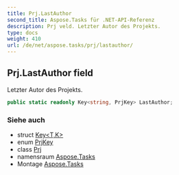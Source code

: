 ```yaml
---
title: Prj.LastAuthor
second_title: Aspose.Tasks für .NET-API-Referenz
description: Prj veld. Letzter Autor des Projekts.
type: docs
weight: 410
url: /de/net/aspose.tasks/prj/lastauthor/
---
```

## Prj.LastAuthor field

Letzter Autor des Projekts.

```csharp
public static readonly Key<string, PrjKey> LastAuthor;
```

### Siehe auch

* struct [Key&lt;T,K&gt;](../../key-2/)
* enum [PrjKey](../../prjkey/)
* class [Prj](../)
* namensraum [Aspose.Tasks](../../prj/)
* Montage [Aspose.Tasks](../../../)


